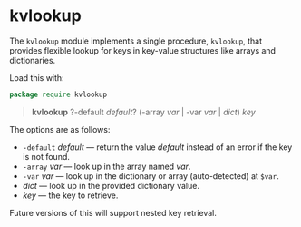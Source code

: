 # kvlookup

The `kvlookup` module implements a single procedure, `kvlookup`, that provides
flexible lookup for keys in key-value structures like arrays and dictionaries.

Load this with:

```tcl
package require kvlookup
```

> **kvlookup** ?-default *default*? (-array *var* | -var *var* | *dict*) *key*

The options are as follows:

- `-default` *default* — return the value *default* instead of an error if the key is not found.
- `-array` *var* — look up in the array named *var*.
- `-var` *var* — look up in the dictionary or array (auto-detected) at `$var`.
- *dict* — look up in the provided dictionary value.
- *key* — the key to retrieve.

Future versions of this will support nested key retrieval.
